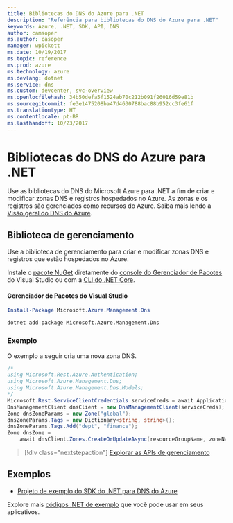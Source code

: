 ```yaml
---
title: Bibliotecas do DNS do Azure para .NET
description: "Referência para bibliotecas do DNS do Azure para .NET"
keywords: Azure, .NET, SDK, API, DNS
author: camsoper
ms.author: casoper
manager: wpickett
ms.date: 10/19/2017
ms.topic: reference
ms.prod: azure
ms.technology: azure
ms.devlang: dotnet
ms.service: dns
ms.custom: devcenter, svc-overview
ms.openlocfilehash: 34b50defa5f1524ab70c212b091f26016d59e81b
ms.sourcegitcommit: fe3e1475208ba47d4630788bac88b952cc3fe61f
ms.translationtype: HT
ms.contentlocale: pt-BR
ms.lasthandoff: 10/23/2017
---
```

# <a name="azure-dns-libraries-for-net"></a>Bibliotecas do DNS do Azure para .NET

Use as bibliotecas do DNS do Microsoft Azure para .NET a fim de criar e modificar zonas DNS e registros hospedados no Azure. As zonas e os registros são gerenciados como recursos do Azure. Saiba mais lendo a [Visão geral do DNS do Azure](/azure/dns/dns-overview).

## <a name="management-library"></a>Biblioteca de gerenciamento

Use a biblioteca de gerenciamento para criar e modificar zonas DNS e registros que estão hospedados no Azure.

Instale o [pacote NuGet](https://www.nuget.org/packages/Microsoft.Azure.Management.Dns) diretamente do [console do Gerenciador de Pacotes][PackageManager] do Visual Studio ou com a [CLI do .NET Core][DotNetCLI].

#### <a name="visual-studio-package-manager"></a>Gerenciador de Pacotes do Visual Studio

```powershell
Install-Package Microsoft.Azure.Management.Dns
```

```bash
dotnet add package Microsoft.Azure.Management.Dns
```

### <a name="example"></a>Exemplo

O exemplo a seguir cria uma nova zona DNS.

```csharp
/*
using Microsoft.Rest.Azure.Authentication;
using Microsoft.Azure.Management.Dns;
using Microsoft.Azure.Management.Dns.Models;
*/
Microsoft.Rest.ServiceClientCredentials serviceCreds = await ApplicationTokenProvider.LoginSilentAsync(tenantId, clientId, secret);
DnsManagementClient dnsClient = new DnsManagementClient(serviceCreds);            
Zone dnsZoneParams = new Zone("global");
dnsZoneParams.Tags = new Dictionary<string, string>();
dnsZoneParams.Tags.Add("dept", "finance");
Zone dnsZone =
    await dnsClient.Zones.CreateOrUpdateAsync(resourceGroupName, zoneName, dnsZoneParams, null, "*");
```

> [!div class="nextstepaction"]
> [Explorar as APIs de gerenciamento](/dotnet/api/overview/azure/dns/management)

## <a name="samples"></a>Exemplos

* [Projeto de exemplo do SDK do .NET para DNS do Azure](https://www.microsoft.com/download/details.aspx?id=47268)

Explore mais [códigos .NET de exemplo](https://azure.microsoft.com/resources/samples/?platform=dotnet) que você pode usar em seus aplicativos.

[PackageManager]: https://docs.microsoft.com/nuget/tools/package-manager-console
[DotNetCLI]: https://docs.microsoft.com/dotnet/core/tools/dotnet-add-package
